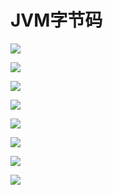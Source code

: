# JVM字节码

![](../image/jvm_byte_code/1.jpg)



![](../image/jvm_byte_code/2.jpg)



![](../image/jvm_byte_code/3.jpg)



![](../image/jvm_byte_code/4.jpg)



![](../image/jvm_byte_code/5.jpg)



![](../image/jvm_byte_code/6.jpg)



![](../image/jvm_byte_code/7.jpg)



![](../image/jvm_byte_code/jpg)
